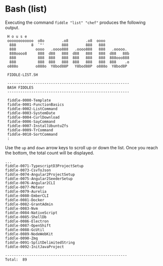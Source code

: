 Bash (list)
======

Executing the command `fiddle "list" "chef"` produces the following output.


     H o u s e
     oooooooooooo  o8o        .o8        .o8  oooo
      888       8  `"'        888        888   888
      888         oooo   .oooo888   .oooo888   888   .ooooo.
      888oooo8     888  d88   888  d88   888   888  d88   88b
      888          888  888   888  888   888   888  888ooo888
      888          888  888   888  888   888   888  888    .o
     o888o        o888o  Y8bod88P   Y8bod88P  o888o  Y8bod8P
     
     FIDDLE-LIST.SH
     
     --------------------------------------------------------
     BASH FIDDLES
     --------------------------------------------------------
     
     fiddle-0000-Template
     fiddle-0001-FunctionBasics
     fiddle-0002-ListCommand
     fiddle-0003-SystemDate
     fiddle-0004-CurlDownload
     fiddle-0006-SayCommand
     fiddle-0007-InstallUbuntuZfs
     fiddle-0009-TrCommand
     fiddle-0010-SortCommand
     :

Use the `up` and `down` arrow keys to scroll up or down the list. Once you reach the bottom, the total count will
be displayed.

    ...
    fiddle-0071-TypescriptD3ProjectSetup
    fiddle-0073-CsvToJson
    fiddle-0074-Angular2ProjectSetup
    fiddle-0075-Angular2SeederSetup
    fiddle-0076-Angular2CLI
    fiddle-0077-Meteor
    fiddle-0079-Aurelia
    fiddle-0080-EmberCLI
    fiddle-0081-Docker
    fiddle-0082-GrantAdmin
    fiddle-0083-Nvm
    fiddle-0084-NativeScript
    fiddle-0085-ShellDb
    fiddle-0086-Electron
    fiddle-0087-OpenShift
    fiddle-0088-GcUtil
    fiddle-0089-NodeWebKit
    fiddle-0090-Zmq
    fiddle-0091-SplitDelimitedString
    fiddle-0092-InitJavaProject
    
    --------------------------------------------------------
    Total:  89
